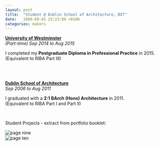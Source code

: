 ```yaml
---
layout: post
title:  "Student @ Dublin School of Architecture, DIT"
date:   2006-09-01 23:23:00 +0100
categories: makers
---
```


**[University of Westminster](https://www.westminster.ac.uk/architecture-interiors-and-urban-design-courses/2023-24/september/part-time-evening-only/architecture-postgraduate-diploma-professional-practice-riba-part-iii)**  
_(Part-time) Sep 2014 to Aug 2015_

I completed my <strong>Postgraduate Diploma in Professional Practice</strong> in 2015.<br>
(Equivalent to RIBA Part III)

<br>
<br>

**[Dublin School of Architecture](https://www.tudublin.ie/explore/faculties-and-schools/engineering-built-environment/architecture-building-and-environment/)**  
_Sep 2006 to Aug 2011_

I graduated with a <strong>2:1 BArch (Hons) Architecture</strong> in 2011.<br>
(Equivalent to RIBA Part I and Part II)

<br>

Student Projects - extract from portfolio booklet:

  <div class="card pink">
    <img src="../../../../public/pages/09.png" alt="page nine" />
  </div>
  <div class="card pink">
    <img src="../../../../public/pages/10.png" alt="page ten" />
  </div>
<br>
